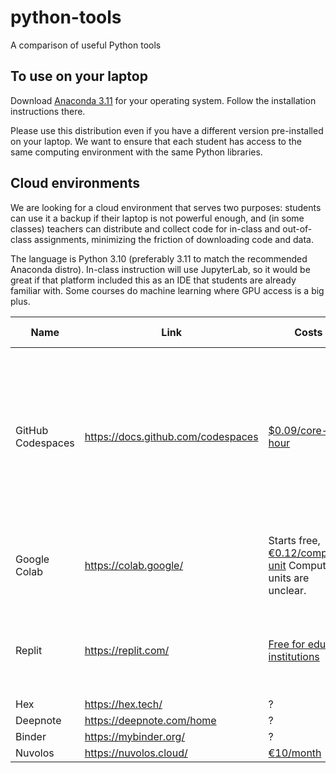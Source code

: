 # python-tools
A comparison of useful Python tools

## To use on your laptop
Download [Anaconda 3.11](https://www.anaconda.com/download) for your operating system. Follow the installation instructions there.

Please use this distribution even if you have a different version pre-installed on your laptop. We want to ensure that each student has access to the same computing environment with the same Python libraries.

## Cloud environments

We are looking for a cloud environment that serves two purposes: students can use it a backup if their laptop is not powerful enough, and (in some classes) teachers can distribute and collect code for in-class and out-of-class assignments, minimizing the friction of downloading code and data.

The language is Python 3.10 (preferably 3.11 to match the recommended Anaconda distro). In-class instruction will use JupyterLab, so it would be great if that platform included this as an IDE that students are already familiar with. Some courses do machine learning where GPU access is a big plus.  

| Name | Link | Costs | Class management | Jupyter | Notes |
|---|---|---|---|---|---|
| GitHub Codespaces | https://docs.github.com/codespaces | [$0.09/core-hour](https://docs.github.com/en/billing/managing-billing-for-github-codespaces/about-billing-for-github-codespaces#pricing-for-paid-usage) | Can be combined with GitHub Classroom. | Jupyter is available by selecting "Open in JupyterLab" or adding `?editor=jupyter` to the end of the URL. See [blog post](https://github.blog/changelog/2022-11-09-using-codespaces-with-jupyterlab-public-beta/). | Costs can be [centralized by organization](https://docs.github.com/en/codespaces/managing-codespaces-for-your-organization/choosing-who-owns-and-pays-for-codespaces-in-your-organization). Hosted in Docker containers, does not seem to have GPUs. Directly linked to a repo. |
| Google Colab | https://colab.google/ | Starts free, [€0.12/compute-unit](https://colab.research.google.com/signup/pricing) Compute units are unclear. | Can be synced with GitHub, so possible to use GitHub Classroom.  | Starts immediately with Jupyter Notebook. | Has variable explorer. Has GPU. [Library versions](https://github.com/CEU-Economics-and-Business/python-tools/blob/755b8b549558851b7ed2e25d52e658d2cd9b0396/versions.ipynb). |  
| Replit | https://replit.com/ | [Free for edu institutions](https://replit.com/pricing) | There are teams to which it is easy to invite students and score their assignments. | No | |
| Hex | https://hex.tech/ | ? | ? | ? | ? |
| Deepnote | https://deepnote.com/home | ? | ? | ? | ? |
| Binder | https://mybinder.org/ | ? | ? | ? | ? |
| Nuvolos | https://nuvolos.cloud/ | [€10/month](https://nuvolos.cloud/pricing) | ? | ? | ? |
